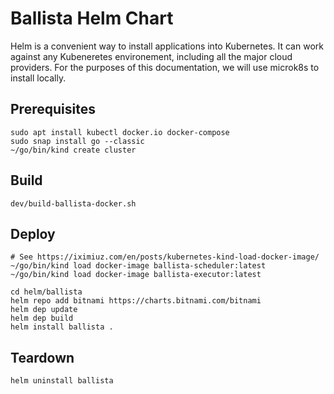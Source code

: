 # Ballista Helm Chart

Helm is a convenient way to install applications into Kubernetes. It can work against any Kubeneretes environement,
including all the major cloud providers. For the purposes of this documentation, we will use microk8s to install locally.

## Prerequisites

```shell
sudo apt install kubectl docker.io docker-compose
sudo snap install go --classic
~/go/bin/kind create cluster
```

## Build

```shell
dev/build-ballista-docker.sh
```

## Deploy

```shell
# See https://iximiuz.com/en/posts/kubernetes-kind-load-docker-image/
~/go/bin/kind load docker-image ballista-scheduler:latest
~/go/bin/kind load docker-image ballista-executor:latest

cd helm/ballista
helm repo add bitnami https://charts.bitnami.com/bitnami
helm dep update 
helm dep build 
helm install ballista .
```

## Teardown

```shell
helm uninstall ballista
```